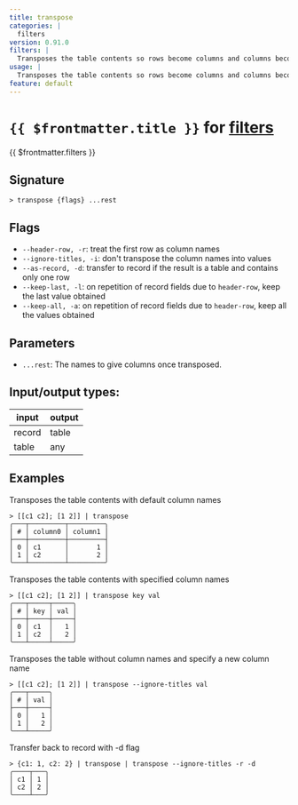 ```yaml
---
title: transpose
categories: |
  filters
version: 0.91.0
filters: |
  Transposes the table contents so rows become columns and columns become rows.
usage: |
  Transposes the table contents so rows become columns and columns become rows.
feature: default
---
```

<!-- This file is automatically generated. Please edit the command in https://github.com/nushell/nushell instead. -->

# `{{ $frontmatter.title }}` for [filters](/commands/categories/filters.md)

<div class='command-title'>{{ $frontmatter.filters }}</div>

## Signature

```> transpose {flags} ...rest```

## Flags

 -  `--header-row, -r`: treat the first row as column names
 -  `--ignore-titles, -i`: don't transpose the column names into values
 -  `--as-record, -d`: transfer to record if the result is a table and contains only one row
 -  `--keep-last, -l`: on repetition of record fields due to `header-row`, keep the last value obtained
 -  `--keep-all, -a`: on repetition of record fields due to `header-row`, keep all the values obtained

## Parameters

 -  `...rest`: The names to give columns once transposed.


## Input/output types:

| input  | output |
| ------ | ------ |
| record | table  |
| table  | any    |
## Examples

Transposes the table contents with default column names
```nu
> [[c1 c2]; [1 2]] | transpose
╭───┬─────────┬─────────╮
│ # │ column0 │ column1 │
├───┼─────────┼─────────┤
│ 0 │ c1      │       1 │
│ 1 │ c2      │       2 │
╰───┴─────────┴─────────╯

```

Transposes the table contents with specified column names
```nu
> [[c1 c2]; [1 2]] | transpose key val
╭───┬─────┬─────╮
│ # │ key │ val │
├───┼─────┼─────┤
│ 0 │ c1  │   1 │
│ 1 │ c2  │   2 │
╰───┴─────┴─────╯

```

Transposes the table without column names and specify a new column name
```nu
> [[c1 c2]; [1 2]] | transpose --ignore-titles val
╭───┬─────╮
│ # │ val │
├───┼─────┤
│ 0 │   1 │
│ 1 │   2 │
╰───┴─────╯

```

Transfer back to record with -d flag
```nu
> {c1: 1, c2: 2} | transpose | transpose --ignore-titles -r -d
╭────┬───╮
│ c1 │ 1 │
│ c2 │ 2 │
╰────┴───╯
```
